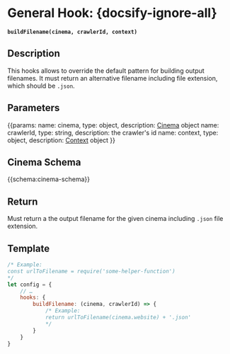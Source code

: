 # General Hook: {docsify-ignore-all}

**`buildFilename(cinema, crawlerId, context)`**

## Description

This hooks allows to override the default pattern for building output filenames. It must return an alternative filename including file extension, which should be `.json`. 

## Parameters

{{params:
name: cinema, type: object, description: [Cinema](/api/cinemas?id=cinema-schema) object
name: crawlerId, type: string, description: the crawler's id
name: context, type: object, description: [Context](/api/hooks/?id=understanding-contexts) object
}}

##  Cinema Schema
{{schema:cinema-schema}} 

## Return 

Must return a the output filename for the given cinema including `.json` file extension.

## Template

```javascript
/* Example:
const urlToFilename = require('some-helper-function')
*/
let config = {
	// … 
	hooks: {
		buildFilename: (cinema, crawlerId) => {
			/* Example: 
			return urlToFilename(cinema.website) + '.json'
			*/
		}
	}
}
```
